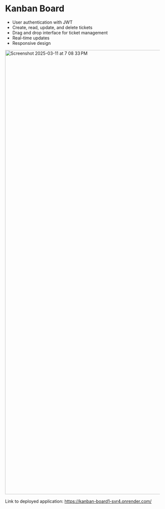 # Kanban Board
- User authentication with JWT
- Create, read, update, and delete tickets
- Drag and drop interface for ticket management
- Real-time updates
- Responsive design

<img width="1444" alt="Screenshot 2025-03-11 at 7 08 33 PM" src="https://github.com/user-attachments/assets/97e379fe-d215-48b6-8510-d1ea9ed3d8c2" />

Link to deployed application: https://kanban-board1-svr4.onrender.com/
